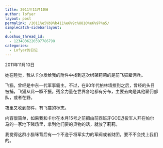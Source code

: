 ```yaml
---
title: 2011年11月10日
author: lofyer
layout: post
permalink: /2011%e5%b9%b411%e6%9c%8810%e6%97%a5/
simplecatch-sidebarlayout:
  - 
duoshuo_thread_id:
  - 1234836220387786798
categories:
  - Lofyer的日记
---
```

2011年11月10日

她在睡觉，我从卡尔发给我的附件中找到这次绑架莉莉的是前飞猫雇佣兵。

飞猫，曾经是中东一代军事霸主。不过，在90年代柏林墙推到之后，曾经的头目被捕，飞猫从此一蹶不振。残余力量在世界各地都有分布，主要去向是其他雇佣部队，或者在野。

夜里又收到邮件，有飞猫的标志。

内容很简单，如果我和卡尔在本月15号之前把由前西班牙GOE退役军人开在帕尔马的一家地下赌场里，拿到他们要的货物的话，就放了莉莉。

我觉得这群小猫咪背后有一个不逊于将军实力的军阀或者财团，要不不会找上我们的。
